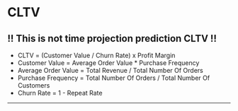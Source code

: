 # CLTV 
## !! This is not time projection prediction CLTV !!

-	CLTV = (Customer Value / Churn Rate) x Profit Margin
- Customer Value = Average Order Value * Purchase Frequency
- Average Order Value = Total Revenue / Total Number Of Orders
- Purchase Frequency = Total Number Of Orders / Total Number Of Customers
- Churn Rate = 1 - Repeat Rate
***

